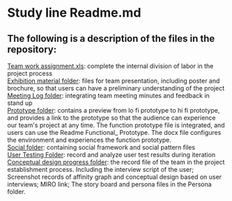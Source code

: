 # Study line Readme.md

The following is a description of the files in the repository:    
---
[Team work assignment.xls](https://github.com/DECO3500-start-swinging/project/blob/main/team%20work%20assignment.xls): complete the internal division of labor in the project process    
[Exhibition material folder](https://github.com/DECO3500-start-swinging/project/tree/main/Exhibition%20materials): files for team presentation, including poster and brochure, so that users can have a preliminary understanding of the project    
[Meeting Log folder](https://github.com/DECO3500-start-swinging/project/tree/main/Meeting%20Log): integrating team meeting minutes and feedback in stand up  
[Prototype folder](https://github.com/DECO3500-start-swinging/project/tree/main/Prototype): contains a preview from lo fi prototype to hi fi prototype, and provides a link to the prototype so that the audience can experience our team's project at any time. The function prototype file is integrated, and users can use the Readme Functional_ Prototype. The docx file configures the environment and experiences the function prototype.    
[Social folder](https://github.com/DECO3500-start-swinging/project/tree/main/Social): containing social framework and social pattern files    
[User Testing Folder](https://github.com/DECO3500-start-swinging/project/tree/main/User%20Testing): record and analyze user test results during iteration    
[Conceptual design progress folder](https://github.com/DECO3500-start-swinging/project/tree/main/conceptual%20design%20progress): the record file of the team in the project establishment process. Including the interview script of the user; Screenshot records of affinity graph and conceptual design based on user interviews; MIRO link; The story board and persona files in the Persona folder.

